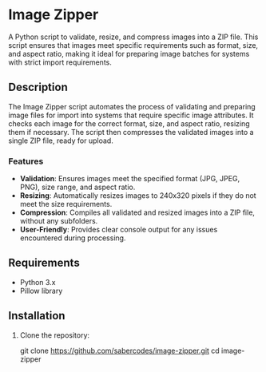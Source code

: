 # Image Zipper

A Python script to validate, resize, and compress images into a ZIP file. This script ensures that images meet specific requirements such as format, size, and aspect ratio, making it ideal for preparing image batches for systems with strict import requirements.

## Description

The Image Zipper script automates the process of validating and preparing image files for import into systems that require specific image attributes. It checks each image for the correct format, size, and aspect ratio, resizing them if necessary. The script then compresses the validated images into a single ZIP file, ready for upload.

### Features

- **Validation**: Ensures images meet the specified format (JPG, JPEG, PNG), size range, and aspect ratio.
- **Resizing**: Automatically resizes images to 240x320 pixels if they do not meet the size requirements.
- **Compression**: Compiles all validated and resized images into a ZIP file, without any subfolders.
- **User-Friendly**: Provides clear console output for any issues encountered during processing.

## Requirements

- Python 3.x
- Pillow library

## Installation

1. Clone the repository:
   
   git clone https://github.com/sabercodes/image-zipper.git
   cd image-zipper
